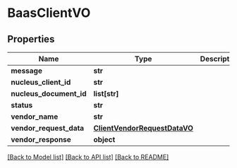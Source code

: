 # BaasClientVO

## Properties
Name | Type | Description | Notes
------------ | ------------- | ------------- | -------------
**message** | **str** |  | [optional] 
**nucleus_client_id** | **str** |  | [optional] 
**nucleus_document_id** | **list[str]** |  | [optional] 
**status** | **str** |  | [optional] 
**vendor_name** | **str** |  | [optional] 
**vendor_request_data** | [**ClientVendorRequestDataVO**](ClientVendorRequestDataVO.md) |  | [optional] 
**vendor_response** | **object** |  | [optional] 

[[Back to Model list]](../README.md#documentation-for-models) [[Back to API list]](../README.md#documentation-for-api-endpoints) [[Back to README]](../README.md)


